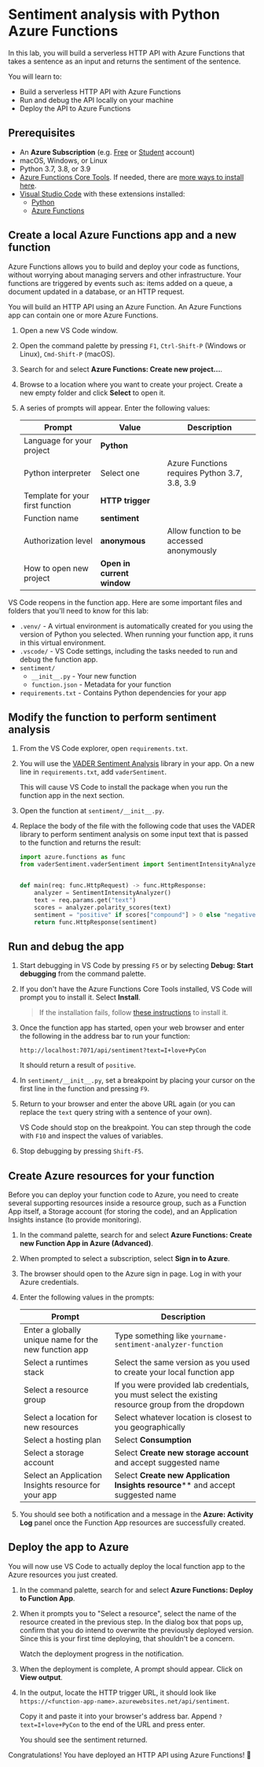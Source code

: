 # Sentiment analysis with Python Azure Functions

In this lab, you will build a serverless HTTP API with Azure Functions that takes a sentence as an input and returns the sentiment of the sentence.

You will learn to:
- Build a serverless HTTP API with Azure Functions
- Run and debug the API locally on your machine
- Deploy the API to Azure Functions

## Prerequisites

- An **Azure Subscription** (e.g. [Free](https://aka.ms/azure-free-account) or [Student](https://aka.ms/azure-student-account) account)
- macOS, Windows, or Linux
- Python 3.7, 3.8, or 3.9
- [Azure Functions Core Tools](https://docs.microsoft.com/azure/azure-functions/functions-run-local#install-the-azure-functions-core-tools). If needed, there are [more ways to install here](https://github.com/Azure/azure-functions-core-tools#installing).
- [Visual Studio Code](https://code.visualstudio.com/download) with these extensions installed:
    - [Python](https://marketplace.visualstudio.com/items?itemName=ms-python.python)
    - [Azure Functions](https://marketplace.visualstudio.com/items?itemName=ms-azuretools.vscode-azurefunctions)

## Create a local Azure Functions app and a new function

Azure Functions allows you to build and deploy your code as functions, without worrying about managing servers and other infrastructure. Your functions are triggered by events such as: items added on a queue, a document updated in a database, or an HTTP request.

You will build an HTTP API using an Azure Function. An Azure Functions app can contain one or more Azure Functions.

1. Open a new VS Code window.

1. Open the command palette by pressing `F1`, `Ctrl-Shift-P` (Windows or Linux), `Cmd-Shift-P` (macOS).

1. Search for and select **Azure Functions: Create new project...**.

1. Browse to a location where you want to create your project. Create a new empty folder and click **Select** to open it.

1. A series of prompts will appear. Enter the following values:

    | Prompt | Value | Description |
    | --- | --- | --- |
    | Language for your project | **Python** | |
    | Python interpreter | Select one | Azure Functions requires Python 3.7, 3.8, 3.9 |
    | Template for your first function | **HTTP trigger** | |
    | Function name | **sentiment** | |
    | Authorization level | **anonymous** | Allow function to be accessed anonymously |
    | How to open new project | **Open in current window** | |

VS Code reopens in the function app. Here are some important files and folders that you'll need to know for this lab:
- `.venv/` - A virtual environment is automatically created for you using the version of Python you selected. When running your function app, it runs in this virtual environment.
- `.vscode/` - VS Code settings, including the tasks needed to run and debug the function app.
- `sentiment/`
    - `__init__.py` - Your new function
    - `function.json` - Metadata for your function
- `requirements.txt` - Contains Python dependencies for your app

## Modify the function to perform sentiment analysis

1. From the VS Code explorer, open `requirements.txt`.

1. You will use the [VADER Sentiment Analysis](https://github.com/cjhutto/vaderSentiment) library in your app. On a new line in `requirements.txt`, add `vaderSentiment`.

    This will cause VS Code to install the package when you run the function app in the next section.

1. Open the function at `sentiment/__init__.py`.

1. Replace the body of the file with the following code that uses the VADER library to perform sentiment analysis on some input text that is passed to the function and returns the result:

    ```python
    import azure.functions as func
    from vaderSentiment.vaderSentiment import SentimentIntensityAnalyzer


    def main(req: func.HttpRequest) -> func.HttpResponse:
        analyzer = SentimentIntensityAnalyzer()
        text = req.params.get("text")
        scores = analyzer.polarity_scores(text)
        sentiment = "positive" if scores["compound"] > 0 else "negative"
        return func.HttpResponse(sentiment)
    ```

## Run and debug the app

1. Start debugging in VS Code by pressing `F5` or by selecting **Debug: Start debugging** from the command palette.

1. If you don't have the Azure Functions Core Tools installed, VS Code will prompt you to install it. Select **Install**.

    > If the installation fails, follow [these instructions](https://github.com/Azure/azure-functions-core-tools#installing) to install it.

1. Once the function app has started, open your web browser and enter the following in the address bar to run your function:

    ```
    http://localhost:7071/api/sentiment?text=I+love+PyCon
    ```

    It should return a result of `positive`.

1. In `sentiment/__init__.py`, set a breakpoint by placing your cursor on the first line in the function and pressing `F9`.

1. Return to your browser and enter the above URL again (or you can replace the `text` query string with a sentence of your own).

    VS Code should stop on the breakpoint. You can step through the code with `F10` and inspect the values of variables.

1. Stop debugging by pressing `Shift-F5`.

## Create Azure resources for your function

Before you can deploy your function code to Azure, you need to create several supporting resources inside a resource group, such as a Function App itself, a Storage account (for storing the code), and an Application Insights instance (to provide monitoring).

1. In the command palette, search for and select **Azure Functions: Create new Function App in Azure (Advanced)**.

2. When prompted to select a subscription, select **Sign in to Azure**.

3. The browser should open to the Azure sign in page. Log in with your Azure credentials.

4. Enter the following values in the prompts:

    | Prompt | Description |
    | --- | --- |
    | Enter a globally unique name for the new function app | Type something like `yourname-sentiment-analyzer-function`
    | Select a runtimes stack | Select the same version as you used to create your local function app |
    | Select a resource group | If you were provided lab credentials, you must select the existing resource group from the dropdown |
    | Select a location for new resources | Select whatever location is closest to you geographically |
    | Select a hosting plan | Select **Consumption** |
    | Select a storage account | Select **Create new storage account** and accept suggested name |
    | Select an Application Insights resource for your app | Select **Create new Application Insights resource**** and accept suggested name |
    
5. You should see both a notification and a message in the **Azure: Activity Log** panel once the Function App resources are successfully created.  

## Deploy the app to Azure

You will now use VS Code to actually deploy the local function app to the Azure resources you just created.

1. In the command palette, search for and select **Azure Functions: Deploy to Function App**.

1. When it prompts you to "Select a resource", select the name of the resource created in the previous step. In the dialog box that pops up, confirm that you do intend to overwrite the previously deployed version. Since this is your first time deploying, that shouldn't be a concern.

    Watch the deployment progress in the notification.
    
1. When the deployment is complete, A prompt should appear. Click on **View output**.

1. In the output, locate the HTTP trigger URL, it should look like `https://<function-app-name>.azurewebsites.net/api/sentiment`.

    Copy it and paste it into your browser's address bar. Append `?text=I+love+PyCon` to the end of the URL and press enter.

    You should see the sentiment returned.

Congratulations! You have deployed an HTTP API using Azure Functions! 🎉
